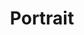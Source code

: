 ---
layout: gallery
title: Portrait
permalink: /portrait/
images:
  - src: /assets/images/portrait/sample-1.jpg
    caption: ""
  - src: /assets/images/portrait/sample-2.jpg
  - src: /assets/images/portrait/sample-3.jpg
  - src: /assets/images/portrait/sample-4.jpg
  - src: /assets/images/portrait/sample-5.jpg
---